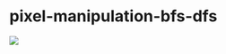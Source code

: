 # pixel-manipulation-bfs-dfs

![]([ex-bfsnegativeborder.gif](https://github.com/chloevanct/pixel-manipulation-bfs-dfs/blob/main/pa2-student/images-soln/ex-bfsnegativeborder.gif?raw=true)https://github.com/chloevanct/pixel-manipulation-bfs-dfs/blob/main/pa2-student/images-soln/ex-bfsnegativeborder.gif?raw=true)
